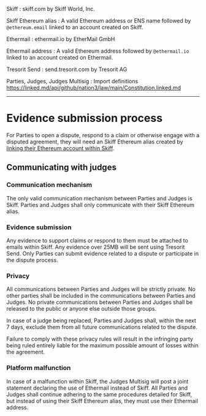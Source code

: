 Skiff
: skiff.com by Skiff World, Inc.

Skiff Ethereum alias
: A valid Ethereum address or ENS name followed by `@ethereum.email` linked to an account created on Skiff.

Ethermail
: ethermail.io by EtherMail GmbH

Ethermail address
: A valid Ethereum address followed by `@ethermail.io` linked to an account created on Ethermail.

Tresorit Send
: send.tresorit.com by Tresorit AG

Parties, Judges, Judges Multisig
: Import definitions https://linked.md/api/github/nation3/law/main/Constitution.linked.md

---

# Evidence submission process

For Parties to open a dispute, respond to a claim or otherwise engage with a disputed agreement, they will need an Skiff Ethereum alias created by [linking their Ethereum account within Skiff](https://skiff.com/blog/ethereum-wallet-email).

## Communicating with judges

### Communication mechanism

The only valid communication mechanism between Parties and Judges is Skiff. Parties and Judges shall only communicate with their Skiff Ethereum alias.

### Evidence submission

Any evidence to support claims or respond to them must be attached to emails within Skiff. Any evidence over 25MB will be sent using Tresorit Send. Only Parties can submit evidence related to a dispute or participate in the dispute process.

### Privacy

All communications between Parties and Judges will be strictly private. No other parties shall be included in the communications between Parties and Judges. No private communications between Parties and Judges shall be released to the public or anyone else outside those groups.

In case of a judge being replaced, Parties and Judges shall, within the next 7 days, exclude them from all future communications related to the dispute. 

Failure to comply with these privacy rules will result in the infringing party being ruled entirely liable for the maximum possible amount of losses within the agreement.

### Platform malfunction

In case of a malfunction within Skiff, the Judges Multisig will post a joint statement declaring the use of Ethermail instead of Skiff. All Parties and Judges shall continue adhering to the same procedures detailed for Skiff, but instead of using their Skiff Ethereum alias, they must use their Ethermail address.



